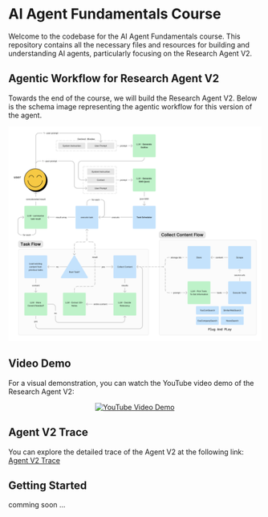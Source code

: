 # AI Agent Fundamentals Course

Welcome to the codebase for the AI Agent Fundamentals course. This repository contains all the necessary files and resources for building and understanding AI agents, particularly focusing on the Research Agent V2.

## Agentic Workflow for Research Agent V2

Towards the end of the course, we will build the Research Agent V2. Below is the schema image representing the agentic workflow for this version of the agent.

![Research Agent V2 Schema](images/research-agent-v2.png)

## Video Demo

For a visual demonstration, you can watch the YouTube video demo of the Research Agent V2:

<div align="center">
  <a href="https://youtu.be/p_OGO7mT5_4">
    <img src="https://img.youtube.com/vi/p_OGO7mT5_4/0.jpg" alt="YouTube Video Demo">
  </a>
</div>

## Agent V2 Trace

You can explore the detailed trace of the Agent V2 at the following link:
[Agent V2 Trace](https://cloud.langfuse.com/project/clvdpeujs0000hl9b7qqzw4n7/traces/ce95336f-418e-41df-8b4f-bf9cef10f364?observation=31f3979a-9c2f-4102-bc02-420744ea2f17&display=details)

## Getting Started

comming soon ...
